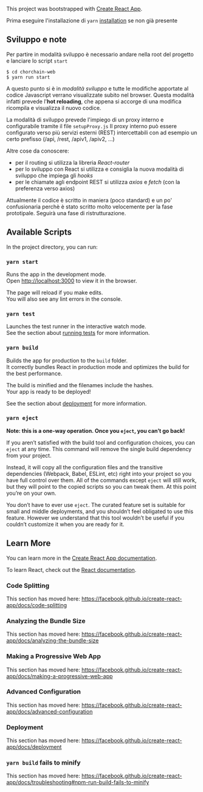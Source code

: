 This project was bootstrapped with [Create React App](https://github.com/facebook/create-react-app).


Prima eseguire l'installazione di `yarn` [installation](https://yarnpkg.com/lang/en/docs/install/) se non già presente

## Sviluppo e note

Per partire in modalità sviluppo è necessario andare nella root del progetto e lanciare lo script `start`

```
$ cd chorchain-web  
$ yarn run start
```

A questo punto si è in *modalità sviluppo* e tutte le modifiche apportate al codice Javascript verrano visualizzate subito nel browser. Questa modalità infatti prevede l'**hot reloading**, che appena si accorge di una modifica ricompila e visualizza il nuovo codice.

La modalità di sviluppo prevede l'impiego di un proxy interno e configurabile tramite il file `setupProxy.js`
Il proxy interno può essere configurato verso più servizi esterni (REST) intercettabili con ad esempio un certo prefisso (/api, /rest, /apiv1, /apiv2, ...)


Altre cose da conoscere:

- per il routing si utilizza la libreria *React-router*
- per lo sviluppo con React si utilizza e consiglia la nuova modalità di sviluppo che impiega gli *hooks*
- per le chiamate agli endpoint REST si utilizza *axios* e *fetch* (con la preferenza verso axios)

Attualmente il codice è scritto in maniera (poco standard) e un po' confusionaria perchè è stato scritto molto velocemente per la fase prototipale. Seguirà una fase di ristrutturazione.
 
 
## Available Scripts

In the project directory, you can run:

### `yarn start`

Runs the app in the development mode.<br />
Open [http://localhost:3000](http://localhost:3000) to view it in the browser.

The page will reload if you make edits.<br />
You will also see any lint errors in the console.

### `yarn test`

Launches the test runner in the interactive watch mode.<br />
See the section about [running tests](https://facebook.github.io/create-react-app/docs/running-tests) for more information.

### `yarn build`

Builds the app for production to the `build` folder.<br />
It correctly bundles React in production mode and optimizes the build for the best performance.

The build is minified and the filenames include the hashes.<br />
Your app is ready to be deployed!

See the section about [deployment](https://facebook.github.io/create-react-app/docs/deployment) for more information.

### `yarn eject`

**Note: this is a one-way operation. Once you `eject`, you can’t go back!**

If you aren’t satisfied with the build tool and configuration choices, you can `eject` at any time. This command will remove the single build dependency from your project.

Instead, it will copy all the configuration files and the transitive dependencies (Webpack, Babel, ESLint, etc) right into your project so you have full control over them. All of the commands except `eject` will still work, but they will point to the copied scripts so you can tweak them. At this point you’re on your own.

You don’t have to ever use `eject`. The curated feature set is suitable for small and middle deployments, and you shouldn’t feel obligated to use this feature. However we understand that this tool wouldn’t be useful if you couldn’t customize it when you are ready for it.

## Learn More

You can learn more in the [Create React App documentation](https://facebook.github.io/create-react-app/docs/getting-started).

To learn React, check out the [React documentation](https://reactjs.org/).

### Code Splitting

This section has moved here: https://facebook.github.io/create-react-app/docs/code-splitting

### Analyzing the Bundle Size

This section has moved here: https://facebook.github.io/create-react-app/docs/analyzing-the-bundle-size

### Making a Progressive Web App

This section has moved here: https://facebook.github.io/create-react-app/docs/making-a-progressive-web-app

### Advanced Configuration

This section has moved here: https://facebook.github.io/create-react-app/docs/advanced-configuration

### Deployment

This section has moved here: https://facebook.github.io/create-react-app/docs/deployment

### `yarn build` fails to minify

This section has moved here: https://facebook.github.io/create-react-app/docs/troubleshooting#npm-run-build-fails-to-minify
